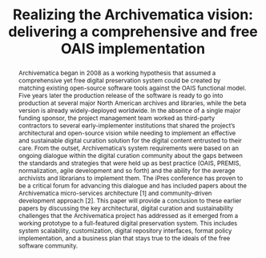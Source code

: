 ---
abstract: Archivematica began in 2008 as a working hypothesis that assumed a comprehensive
  yet free digital preservation system could be created by matching existing open-source
  software tools against the OAIS functional model. Five years later the production
  release of the software is ready to go into production at several major North American
  archives and libraries, while the beta version is already widely-deployed worldwide.
  In the absence of a single major funding sponsor, the project management team worked
  as third-party contractors to several early-implementer institutions that shared
  the project’s architectural and open-source vision while needing to implement an
  effective and sustainable digital curation solution for the digital content entrusted
  to their care. From the outset, Archivematica’s system requirements were based on
  an ongoing dialogue within the digital curation community about the gaps between
  the standards and strategies that were held up as best practice (OAIS, PREMIS, normalization,
  agile development and so forth) and the ability for the average archivists and librarians
  to implement them. The iPres conference has proven to be a critical forum for advancing
  this dialogue and has included papers about the Archivematica micro-services architecture
  [1] and community-driven development approach [2]. This paper will provide a conclusion
  to these earlier papers by discussing the key architectural, digital curation and
  sustainability challenges that the Archivematica project has addressed as it emerged
  from a working prototype to a full-featured digital preservation system. This includes
  system scalability, customization, digital repository interfaces, format policy
  implementation, and a business plan that stays true to the ideals of the free software
  community.
creators:
- Peter van Garderen
- Courtney C. Mumma
date: null
document_url: https://services.phaidra.univie.ac.at/api/object/o:378058/download
grand_parent: iPRES
institutions: []
keywords:
- archivematica
- digital preservation
- archives
- oais
- migration
- formats
- premis
- mets
- agile development
- open-source
- lisbon
landing_page_url: https://phaidra.univie.ac.at/o:378058
language: eng
layout: publication
license: CC BY-SA 2.0 AT
notes_url: null
parent: iPRES 2013
publication_type: paper
size: 244995
slides_url: null
source_name: iPRES
stream_url: null
title: 'Realizing the Archivematica vision: delivering a comprehensive and free OAIS
  implementation'
year: 2013
---